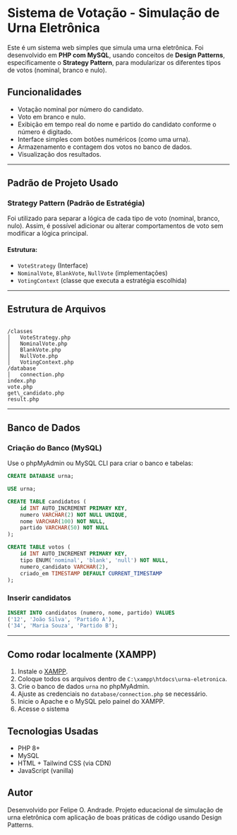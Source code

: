 # Sistema de Votação - Simulação de Urna Eletrônica

Este é um sistema web simples que simula uma urna eletrônica. Foi desenvolvido em **PHP com MySQL**, usando conceitos de **Design Patterns**, especificamente o **Strategy Pattern**, para modularizar os diferentes tipos de votos (nominal, branco e nulo).

## Funcionalidades

- Votação nominal por número do candidato.
- Voto em branco e nulo.
- Exibição em tempo real do nome e partido do candidato conforme o número é digitado.
- Interface simples com botões numéricos (como uma urna).
- Armazenamento e contagem dos votos no banco de dados.
- Visualização dos resultados.

---

## Padrão de Projeto Usado

### **Strategy Pattern (Padrão de Estratégia)**

Foi utilizado para separar a lógica de cada tipo de voto (nominal, branco, nulo). Assim, é possível adicionar ou alterar comportamentos de voto sem modificar a lógica principal.

#### Estrutura:
- `VoteStrategy` (Interface)
- `NominalVote`, `BlankVote`, `NullVote` (implementações)
- `VotingContext` (classe que executa a estratégia escolhida)

---

## Estrutura de Arquivos

```

/classes
│   VoteStrategy.php
│   NominalVote.php
│   BlankVote.php
│   NullVote.php
│   VotingContext.php
/database
│   connection.php
index.php
vote.php
get\_candidato.php
result.php

````

---

## Banco de Dados

### Criação do Banco (MySQL)

Use o phpMyAdmin ou MySQL CLI para criar o banco e tabelas:

```sql
CREATE DATABASE urna;

USE urna;

CREATE TABLE candidatos (
    id INT AUTO_INCREMENT PRIMARY KEY,
    numero VARCHAR(2) NOT NULL UNIQUE,
    nome VARCHAR(100) NOT NULL,
    partido VARCHAR(50) NOT NULL
);

CREATE TABLE votos (
    id INT AUTO_INCREMENT PRIMARY KEY,
    tipo ENUM('nominal', 'blank', 'null') NOT NULL,
    numero_candidato VARCHAR(2),
    criado_em TIMESTAMP DEFAULT CURRENT_TIMESTAMP
);
````

### Inserir candidatos

```sql
INSERT INTO candidatos (numero, nome, partido) VALUES 
('12', 'João Silva', 'Partido A'),
('34', 'Maria Souza', 'Partido B');
```

---

## Como rodar localmente (XAMPP)

1. Instale o [XAMPP](https://www.apachefriends.org/index.html).
2. Coloque todos os arquivos dentro de `C:\xampp\htdocs\urna-eletronica`.
3. Crie o banco de dados `urna` no phpMyAdmin.
4. Ajuste as credenciais no `database/connection.php` se necessário.
5. Inicie o Apache e o MySQL pelo painel do XAMPP.
6. Acesse o sistema


## Tecnologias Usadas

* PHP 8+
* MySQL
* HTML + Tailwind CSS (via CDN)
* JavaScript (vanilla)

## Autor

Desenvolvido por Felipe O. Andrade.
Projeto educacional de simulação de urna eletrônica com aplicação de boas práticas de código usando Design Patterns.